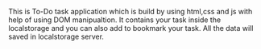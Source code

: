 This is To-Do task application which is build by using html,css and js with help of using DOM manipualtion.
It contains your task inside the localstorage and you can also add to bookmark your task.
All the data will saved in localstorage server.
